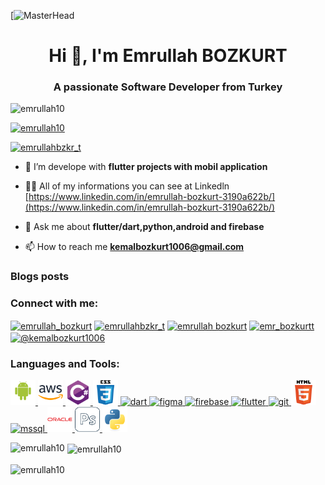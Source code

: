 [![MasterHead](https://media.licdn.com/dms/image/D4D16AQHpcr0sRgPHpA/profile-displaybackgroundimage-shrink_350_1400/0/1703240628871?e=1725494400&v=beta&t=bW6wRlEcS5ByQdcO8FDbRGys_amtWXzebwtgm_j-umc)
<h1 align="center">Hi 👋, I'm Emrullah BOZKURT</h1>
<h3 align="center">A passionate Software Developer from Turkey</h3>

<p align="left"> <img src="https://komarev.com/ghpvc/?username=emrullah10&label=Profile%20views&color=0e75b6&style=flat" alt="emrullah10" /> </p>

<p align="left"> <a href="https://github.com/ryo-ma/github-profile-trophy"><img src="https://github-profile-trophy.vercel.app/?username=emrullah10" alt="emrullah10" /></a> </p>

<p align="left"> <a href="https://twitter.com/emrullahbzkr_t" target="blank"><img src="https://img.shields.io/twitter/follow/emrullahbzkr_t?logo=twitter&style=for-the-badge" alt="emrullahbzkr_t" /></a> </p>

- 🌱 I’m develope with **flutter projects with mobil application**

- 👨‍💻 All of my informations you can see at Linkedln [https://www.linkedin.com/in/emrullah-bozkurt-3190a622b/](https://www.linkedin.com/in/emrullah-bozkurt-3190a622b/)

- 💬 Ask me about **flutter/dart,python,android and firebase**

- 📫 How to reach me **kemalbozkurt1006@gmail.com**

### Blogs posts
<!-- BLOG-POST-LIST:START -->
<!-- BLOG-POST-LIST:END -->

<h3 align="left">Connect with me:</h3>
<p align="left">
<a href="https://dev.to/emrullah_bozkurt" target="blank"><img align="center" src="https://raw.githubusercontent.com/rahuldkjain/github-profile-readme-generator/master/src/images/icons/Social/devto.svg" alt="emrullah_bozkurt" height="30" width="40" /></a>
<a href="https://twitter.com/emrullahbzkr_t" target="blank"><img align="center" src="https://raw.githubusercontent.com/rahuldkjain/github-profile-readme-generator/master/src/images/icons/Social/twitter.svg" alt="emrullahbzkr_t" height="30" width="40" /></a>
<a href="https://www.linkedin.com/in/emrullah-bozkurt-3190a622b/" target="blank"><img align="center" src="https://raw.githubusercontent.com/rahuldkjain/github-profile-readme-generator/master/src/images/icons/Social/linked-in-alt.svg" alt="emrullah bozkurt" height="30" width="40" /></a>
<a href="https://instagram.com/emr_bozkurtt" target="blank"><img align="center" src="https://raw.githubusercontent.com/rahuldkjain/github-profile-readme-generator/master/src/images/icons/Social/instagram.svg" alt="emr_bozkurtt" height="30" width="40" /></a>
<a href="https://medium.com/@kemalbozkurt1006" target="blank"><img align="center" src="https://raw.githubusercontent.com/rahuldkjain/github-profile-readme-generator/master/src/images/icons/Social/medium.svg" alt="@kemalbozkurt1006" height="30" width="40" /></a>
</p>

<h3 align="left">Languages and Tools:</h3>
<p align="left"> <a href="https://developer.android.com" target="_blank" rel="noreferrer"> <img src="https://raw.githubusercontent.com/devicons/devicon/master/icons/android/android-original-wordmark.svg" alt="android" width="40" height="40"/> </a> <a href="https://aws.amazon.com" target="_blank" rel="noreferrer"> <img src="https://raw.githubusercontent.com/devicons/devicon/master/icons/amazonwebservices/amazonwebservices-original-wordmark.svg" alt="aws" width="40" height="40"/> </a> <a href="https://www.w3schools.com/cs/" target="_blank" rel="noreferrer"> <img src="https://raw.githubusercontent.com/devicons/devicon/master/icons/csharp/csharp-original.svg" alt="csharp" width="40" height="40"/> </a> <a href="https://www.w3schools.com/css/" target="_blank" rel="noreferrer"> <img src="https://raw.githubusercontent.com/devicons/devicon/master/icons/css3/css3-original-wordmark.svg" alt="css3" width="40" height="40"/> </a> <a href="https://dart.dev" target="_blank" rel="noreferrer"> <img src="https://www.vectorlogo.zone/logos/dartlang/dartlang-icon.svg" alt="dart" width="40" height="40"/> </a> <a href="https://www.figma.com/" target="_blank" rel="noreferrer"> <img src="https://www.vectorlogo.zone/logos/figma/figma-icon.svg" alt="figma" width="40" height="40"/> </a> <a href="https://firebase.google.com/" target="_blank" rel="noreferrer"> <img src="https://www.vectorlogo.zone/logos/firebase/firebase-icon.svg" alt="firebase" width="40" height="40"/> </a> <a href="https://flutter.dev" target="_blank" rel="noreferrer"> <img src="https://www.vectorlogo.zone/logos/flutterio/flutterio-icon.svg" alt="flutter" width="40" height="40"/> </a> <a href="https://git-scm.com/" target="_blank" rel="noreferrer"> <img src="https://www.vectorlogo.zone/logos/git-scm/git-scm-icon.svg" alt="git" width="40" height="40"/> </a> <a href="https://www.w3.org/html/" target="_blank" rel="noreferrer"> <img src="https://raw.githubusercontent.com/devicons/devicon/master/icons/html5/html5-original-wordmark.svg" alt="html5" width="40" height="40"/> </a> <a href="https://www.microsoft.com/en-us/sql-server" target="_blank" rel="noreferrer"> <img src="https://www.svgrepo.com/show/303229/microsoft-sql-server-logo.svg" alt="mssql" width="40" height="40"/> </a> <a href="https://www.oracle.com/" target="_blank" rel="noreferrer"> <img src="https://raw.githubusercontent.com/devicons/devicon/master/icons/oracle/oracle-original.svg" alt="oracle" width="40" height="40"/> </a> <a href="https://www.photoshop.com/en" target="_blank" rel="noreferrer"> <img src="https://raw.githubusercontent.com/devicons/devicon/master/icons/photoshop/photoshop-line.svg" alt="photoshop" width="40" height="40"/> </a> <a href="https://www.python.org" target="_blank" rel="noreferrer"> <img src="https://raw.githubusercontent.com/devicons/devicon/master/icons/python/python-original.svg" alt="python" width="40" height="40"/> </a> </p>

<p><img align="left" src="https://github-readme-stats.vercel.app/api/top-langs?username=emrullah10&show_icons=true&locale=en&layout=compact" alt="emrullah10" /></p>

<p>&nbsp;<img align="center" src="https://github-readme-stats.vercel.app/api?username=emrullah10&show_icons=true&locale=en" alt="emrullah10" /></p>

<p><img align="center" src="https://github-readme-streak-stats.herokuapp.com/?user=emrullah10&" alt="emrullah10" /></p>

